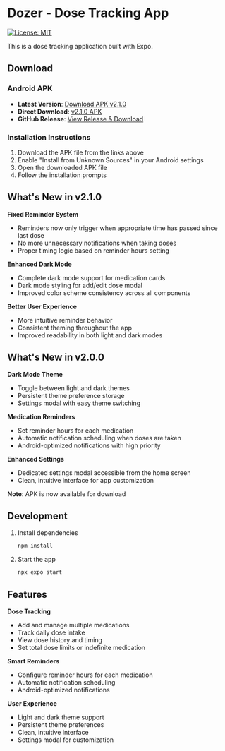 # Dozer - Dose Tracking App

[![License: MIT](https://img.shields.io/badge/License-MIT-yellow.svg)](https://opensource.org/licenses/MIT)

This is a dose tracking application built with Expo.

## Download

### Android APK
- **Latest Version**: [Download APK v2.1.0](https://github.com/saadpocalypse/dozer/releases/latest/download/dozer.apk)
- **Direct Download**: [v2.1.0 APK](https://github.com/saadpocalypse/dozer/releases/download/v2.1.0/dozer.apk)
- **GitHub Release**: [View Release & Download](https://github.com/saadpocalypse/dozer/releases/tag/v2.1.0)

### Installation Instructions
1. Download the APK file from the links above
2. Enable "Install from Unknown Sources" in your Android settings
3. Open the downloaded APK file
4. Follow the installation prompts

## What's New in v2.1.0

**Fixed Reminder System**
- Reminders now only trigger when appropriate time has passed since last dose
- No more unnecessary notifications when taking doses
- Proper timing logic based on reminder hours setting

**Enhanced Dark Mode**
- Complete dark mode support for medication cards
- Dark mode styling for add/edit dose modal
- Improved color scheme consistency across all components

**Better User Experience**
- More intuitive reminder behavior
- Consistent theming throughout the app
- Improved readability in both light and dark modes

## What's New in v2.0.0

**Dark Mode Theme**
- Toggle between light and dark themes
- Persistent theme preference storage
- Settings modal with easy theme switching

**Medication Reminders**
- Set reminder hours for each medication
- Automatic notification scheduling when doses are taken
- Android-optimized notifications with high priority

**Enhanced Settings**
- Dedicated settings modal accessible from the home screen
- Clean, intuitive interface for app customization

**Note**: APK is now available for download

## Development

1. Install dependencies
   ```bash
   npm install
   ```

2. Start the app
   ```bash
   npx expo start
   ```

## Features

**Dose Tracking**
- Add and manage multiple medications
- Track daily dose intake
- View dose history and timing
- Set total dose limits or indefinite medication

**Smart Reminders**
- Configure reminder hours for each medication
- Automatic notification scheduling
- Android-optimized notifications

**User Experience**
- Light and dark theme support
- Persistent theme preferences
- Clean, intuitive interface
- Settings modal for customization

